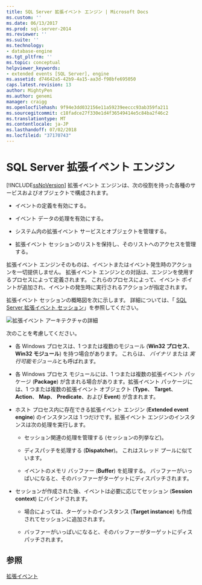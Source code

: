 ```yaml
---
title: SQL Server 拡張イベント エンジン | Microsoft Docs
ms.custom: ''
ms.date: 06/13/2017
ms.prod: sql-server-2014
ms.reviewer: ''
ms.suite: ''
ms.technology:
- database-engine
ms.tgt_pltfrm: ''
ms.topic: conceptual
helpviewer_keywords:
- extended events [SQL Server], engine
ms.assetid: d74642a5-42b9-4a15-aa3d-f98bfe695050
caps.latest.revision: 13
author: MightyPen
ms.author: genemi
manager: craigg
ms.openlocfilehash: 9f94e3dd032156e11a59239eeccc93ab359fa211
ms.sourcegitcommit: c18fadce27f330e1d4f36549414e5c84ba2f46c2
ms.translationtype: MT
ms.contentlocale: ja-JP
ms.lasthandoff: 07/02/2018
ms.locfileid: "37170743"
---
```

# <a name="sql-server-extended-events-engine"></a>SQL Server 拡張イベント エンジン
  [!INCLUDE[ssNoVersion](../../includes/ssnoversion-md.md)] 拡張イベント エンジンは、次の役割を持った各種のサービスおよびオブジェクトで構成されます。  
  
-   イベントの定義を有効にする。  
  
-   イベント データの処理を有効にする。  
  
-   システム内の拡張イベント サービスとオブジェクトを管理する。  
  
-   拡張イベント セッションのリストを保持し、そのリストへのアクセスを管理する。  
  
 拡張イベント エンジンそのものは、イベントまたはイベント発生時のアクションを一切提供しません。 拡張イベント エンジンとの対話は、エンジンを使用するプロセスによって定義されます。 これらのプロセスによって、イベント ポイントが追加され、イベントの発生時に実行されるアクションが指定されます。  
  
 拡張イベント セッションの概略図を次に示します。 詳細については、「 [SQL Server 拡張イベント セッション](sql-server-extended-events-sessions.md)」を参照してください。  
  
 ![拡張イベント アーキテクチャの詳細](../../database-engine/media/xearchitecturedetailed.gif "拡張イベント アーキテクチャの詳細")  
  
 次のことを考慮してください。  
  
-   各 Windows プロセスは、1 つまたは複数のモジュール (**Win32 プロセス**、 **Win32 モジュール**) を持つ場合があります。 これらは、 *バイナリ* または *実行可能モジュール*とも呼ばれます。  
  
-   各 Windows プロセス モジュールには、1 つまたは複数の拡張イベント パッケージ (**Package**) が含まれる場合があります。拡張イベント パッケージには、1 つまたは複数の拡張イベント オブジェクト (**Type**、 **Target**、 **Action**、 **Map**、 **Predicate**、および **Event**) が含まれます。  
  
-   ホスト プロセス内に存在できる拡張イベント エンジン (**Extended event engine**) のインスタンスは 1 つだけです。拡張イベント エンジンのインスタンスは次の処理を実行します。  
  
    -   セッション関連の処理を管理する (セッションの列挙など)。  
  
    -   ディスパッチを処理する (**Dispatcher**)。 これはスレッド プールに似ています。  
  
    -   イベントのメモリ バッファー (**Buffer**) を処理する。 バッファーがいっぱいになると、そのバッファーがターゲットにディスパッチされます。  
  
-   セッションが作成された後、イベントは必要に応じてセッション (**Session context**) にバインドされます。  
  
    -   場合によっては、ターゲットのインスタンス (**Target instance**) も作成されてセッションに追加されます。  
  
    -   バッファーがいっぱいになると、そのバッファーがターゲットにディスパッチされます。  
  
## <a name="see-also"></a>参照  
 [拡張イベント](extended-events.md)  
  
  
